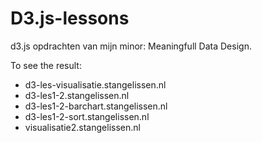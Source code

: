 # D3.js-lessons
d3.js opdrachten van mijn minor: Meaningfull Data Design.


To see the result:

- d3-les-visualisatie.stangelissen.nl 
- d3-les1-2.stangelissen.nl
- d3-les1-2-barchart.stangelissen.nl 
- d3-les1-2-sort.stangelissen.nl 
- visualisatie2.stangelissen.nl 
